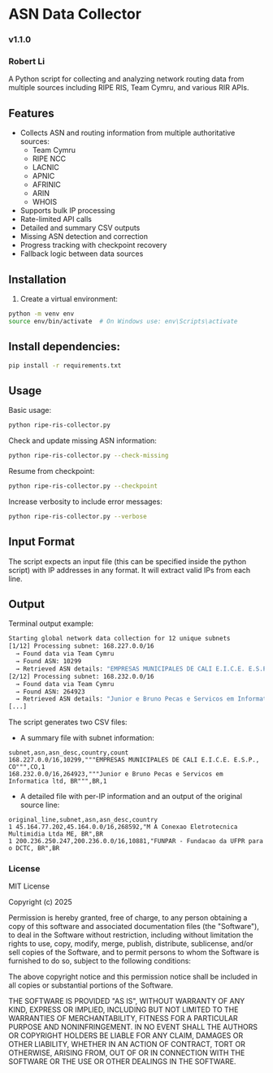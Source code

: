 # ASN Data Collector
### v1.1.0
### Robert Li

A Python script for collecting and analyzing network routing data from multiple sources including RIPE RIS, Team Cymru, and various RIR APIs.

## Features

- Collects ASN and routing information from multiple authoritative sources:
  - Team Cymru
  - RIPE NCC
  - LACNIC
  - APNIC
  - AFRINIC
  - ARIN
  - WHOIS
- Supports bulk IP processing
- Rate-limited API calls
- Detailed and summary CSV outputs
- Missing ASN detection and correction
- Progress tracking with checkpoint recovery
- Fallback logic between data sources


## Installation

1. Create a virtual environment:
```bash
python -m venv env
source env/bin/activate  # On Windows use: env\Scripts\activate
```

## Install dependencies:

```bash
pip install -r requirements.txt
```

## Usage

Basic usage:

```bash
python ripe-ris-collector.py
```

Check and update missing ASN information:

```bash
python ripe-ris-collector.py --check-missing
```

Resume from checkpoint:

```bash
python ripe-ris-collector.py --checkpoint
```

Increase verbosity to include error messages:

```bash
python ripe-ris-collector.py --verbose
```

## Input Format

The script expects an input file (this can be specified inside the python script) with IP addresses in any format. It will extract valid IPs from each line.

## Output

Terminal output example:

```bash
Starting global network data collection for 12 unique subnets
[1/12] Processing subnet: 168.227.0.0/16
  → Found data via Team Cymru
  → Found ASN: 10299
  → Retrieved ASN details: "EMPRESAS MUNICIPALES DE CALI E.I.C.E. E.S.P., CO"
[2/12] Processing subnet: 168.232.0.0/16
  → Found data via Team Cymru
  → Found ASN: 264923
  → Retrieved ASN details: "Junior e Bruno Pecas e Servicos em Informatica ltd, BR"
[...]
```

The script generates two CSV files:

- A summary file with subnet information:

```csv
subnet,asn,asn_desc,country,count
168.227.0.0/16,10299,"""EMPRESAS MUNICIPALES DE CALI E.I.C.E. E.S.P., CO""",CO,1
168.232.0.0/16,264923,"""Junior e Bruno Pecas e Servicos em Informatica ltd, BR""",BR,1
```

- A detailed file with per-IP information and an output of the original source line:

```csv
original_line,subnet,asn,asn_desc,country
1 45.164.77.202,45.164.0.0/16,268592,"M A Conexao Eletrotecnica Multimidia Ltda ME, BR",BR
1 200.236.250.247,200.236.0.0/16,10881,"FUNPAR - Fundacao da UFPR para o DCTC, BR",BR
```

### License

MIT License

Copyright (c) 2025

Permission is hereby granted, free of charge, to any person obtaining a copy of this software and associated documentation files (the "Software"), to deal in the Software without restriction, including without limitation the rights to use, copy, modify, merge, publish, distribute, sublicense, and/or sell copies of the Software, and to permit persons to whom the Software is furnished to do so, subject to the following conditions:

The above copyright notice and this permission notice shall be included in all copies or substantial portions of the Software.

THE SOFTWARE IS PROVIDED "AS IS", WITHOUT WARRANTY OF ANY KIND, EXPRESS OR IMPLIED, INCLUDING BUT NOT LIMITED TO THE WARRANTIES OF MERCHANTABILITY, FITNESS FOR A PARTICULAR PURPOSE AND NONINFRINGEMENT. IN NO EVENT SHALL THE AUTHORS OR COPYRIGHT HOLDERS BE LIABLE FOR ANY CLAIM, DAMAGES OR OTHER LIABILITY, WHETHER IN AN ACTION OF CONTRACT, TORT OR OTHERWISE, ARISING FROM, OUT OF OR IN CONNECTION WITH THE SOFTWARE OR THE USE OR OTHER DEALINGS IN THE SOFTWARE.

